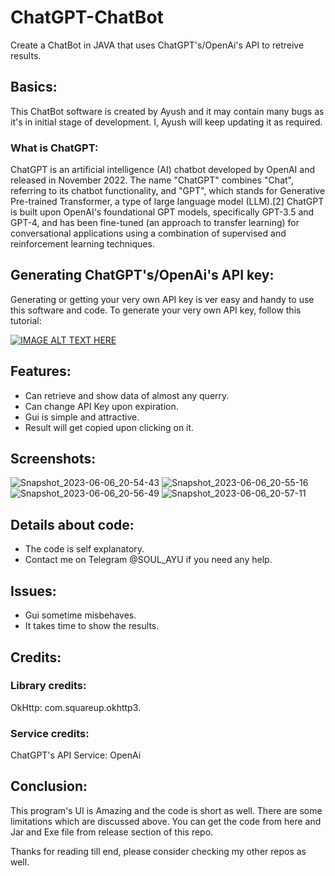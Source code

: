 # ChatGPT-ChatBot

Create a ChatBot in JAVA that uses ChatGPT's/OpenAi's API to retreive results.
## Basics:
This ChatBot software is created by Ayush and it may contain many bugs as it's in initial stage of development. I, Ayush will keep updating it as required.

### What is ChatGPT:
ChatGPT is an artificial intelligence (AI) chatbot developed by OpenAI and released in November 2022. The name "ChatGPT" combines "Chat", referring to its chatbot functionality, and "GPT", which stands for Generative Pre-trained Transformer, a type of large language model (LLM).[2] ChatGPT is built upon OpenAI's foundational GPT models, specifically GPT-3.5 and GPT-4, and has been fine-tuned (an approach to transfer learning) for conversational applications using a combination of supervised and reinforcement learning techniques.

## Generating ChatGPT's/OpenAi's API key:
Generating or getting your very own API key is ver easy and handy to use this software and code. To generate your very own API key, follow this tutorial:

[![IMAGE ALT TEXT HERE](https://img.youtube.com/vi/XlSAO9Ff2Yk/0.jpg)](https://www.youtube.com/watch?v=XlSAO9Ff2Yk)

## Features:
* Can retrieve and show data of almost any querry.
* Can change API Key upon expiration.
* Gui is simple and attractive.
* Result will get copied upon clicking on it.

## Screenshots:
![Snapshot_2023-06-06_20-54-43](https://github.com/Newbie-coder09/ChatGPT-ChatBot/assets/119154806/3b902f6c-19a6-48a8-951f-7d58e9284dd7)
![Snapshot_2023-06-06_20-55-16](https://github.com/Newbie-coder09/ChatGPT-ChatBot/assets/119154806/91f1ce5b-a0f3-4523-96f4-bce91ff5845d)
![Snapshot_2023-06-06_20-56-49](https://github.com/Newbie-coder09/ChatGPT-ChatBot/assets/119154806/8d146cfb-c718-46de-b37d-81b3103b96b9)
![Snapshot_2023-06-06_20-57-11](https://github.com/Newbie-coder09/ChatGPT-ChatBot/assets/119154806/ccfe3a7c-82e2-4345-8edf-e10ef1a0c836)

## Details about code:
* The code is self explanatory.
* Contact me on Telegram @SOUL_AYU if you need any help.

## Issues:
* Gui sometime misbehaves.
* It takes time to show the results.

## Credits:
### Library credits:
OkHttp: com.squareup.okhttp3.
### Service credits:
ChatGPT's API Service: OpenAi

## Conclusion: 
This program's UI is Amazing and the code is short as well. There are some limitations which are discussed above. You can get the code from here and Jar and Exe file from release section of this repo.

Thanks for reading till end, please consider checking my other repos as well.
